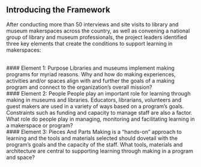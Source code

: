 ## Introducing the Framework

After conducting more than 50 interviews and site visits to library and museum makerspaces across the country, as well as convening a national group of library and museum professionals, the project leaders identified three key elements that create the conditions to support learning in makerspaces:

<br/>
#### Element 1: Purpose
Libraries and museums implement making programs for myriad reasons. Why and how do making experiences, activities and/or spaces align with and further the goals of a making program and connect to the organization’s overall mission?

<br/>
#### Element 2: People
People play an important role for learning through making in museums and libraries. Educators, librarians, volunteers and guest makers are used in a variety of ways based on a program’s goals. Constraints such as funding and capacity to manage staff are also a factor. What role do people play in managing, monitoring and facilitating learning in a makerspace or program?

<br/>
#### Element 3: Pieces And Parts
Making is a “hands-on” approach to learning and the tools and materials selected should dovetail with the program’s goals and the capacity of the staff. What tools, materials and architecture are central to supporting learning through making in a program and space?
